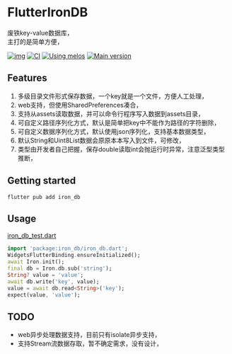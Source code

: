# FlutterIronDB
废铁key-value数据库，  
主打的是简单方便，  

[![img](https://img.shields.io/github/release/AoEiuV020/FlutterIronDB.svg)](https://github.com/AoEiuV020/FlutterIronDB/releases)
[![CI](https://github.com/AoEiuV020/FlutterIronDB/workflows/CI/badge.svg)](https://github.com/AoEiuV020/FlutterIronDB/actions)
[![Using melos](https://img.shields.io/badge/maintained%20with-melos-f700ff.svg?style=flat-square)](https://github.com/invertase/melos)
[![Main version](https://img.shields.io/pub/v/iron_db.svg)](https://pub.dev/packages/iron_db)

## Features

1. 多级目录文件形式保存数据，一个key就是一个文件，方便人工处理，
1. web支持，但使用SharedPreferences凑合，
1. 支持从assets读取数据，并可以命令行程序写入数据到assets目录，
1. 可自定义路径序列化方式，默认是简单把key中不能作为路径的字符删除，
1. 可自定义数据序列化方式，默认使用json序列化，支持基本数据类型，
1. 默认String和Uint8List数据会原原本本写入到文件，可修改，
1. 类型由开发者自己把握，保存double读取int会抛运行时异常，注意泛型类型推断，

## Getting started

```shell
flutter pub add iron_db
```

## Usage
[iron_db_test.dart](./test/iron_db_test.dart)
```dart
import 'package:iron_db/iron_db.dart';
WidgetsFlutterBinding.ensureInitialized();
await Iron.init();
final db = Iron.db.sub('string');
String? value = 'value';
await db.write('key', value);
value = await db.read<String>('key');
expect(value, 'value');
```

## TODO
- web异步处理数据支持，目前只有isolate异步支持，
- 支持Stream流数据存取，暂不确定需求，没有设计，